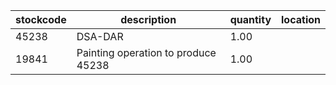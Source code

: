 |stockcode|description|quantity|location|
|---------|-----------|--------|--------|
|45238|DSA-DAR|1.00||
|19841|Painting operation to produce 45238|1.00||
